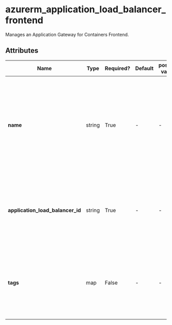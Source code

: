 # azurerm_application_load_balancer_frontend

Manages an Application Gateway for Containers Frontend.

## Attributes

| Name | Type | Required? | Default  | possible values | Description |
| ---- | ---- | --------- | -------- | ----------- | ----------- |
| **name** | string | True | -  |  -  | The name which should be used for this Application Gateway for Containers Frontend. Changing this forces a new resource to be created. | 
| **application_load_balancer_id** | string | True | -  |  -  | The ID of the Application Gateway for Containers. Changing this forces a new resource to be created. | 
| **tags** | map | False | -  |  -  | A mapping of tags which should be assigned to the Application Gateway for Containers Frontend. | 

